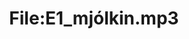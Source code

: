 ---
title: File:E1_mjólkin.mp3
recording of: mjólkin
reading speed: slow
speaker: E
license: CC0
---